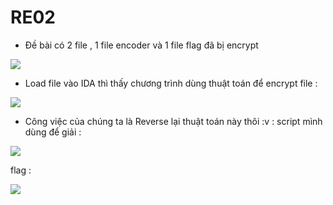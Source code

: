 # RE02
- Đề bài có 2 file , 1 file encoder và 1 file flag đã bị encrypt 

[![](https://raw.githubusercontent.com/dungbn123/KMA-Recruit-WriteUp/main/Screenshot%202022-01-30%20202135.png)](http://https://raw.githubusercontent.com/dungbn123/KMA-Recruit-WriteUp/main/Screenshot%202022-01-30%20202135.png)

- Load file vào IDA thì thấy chương trình dùng thuật toán để encrypt file :

[![](https://raw.githubusercontent.com/dungbn123/KMA-Recruit-WriteUp/main/Screenshot%202022-01-30%20202326.png)](http://https://raw.githubusercontent.com/dungbn123/KMA-Recruit-WriteUp/main/Screenshot%202022-01-30%20202326.png)

- Công việc của chúng ta là Reverse lại thuật toán này thôi :v :
script mình dùng để giải : 

[![](https://raw.githubusercontent.com/dungbn123/KMA-Recruit-WriteUp/main/Screenshot%202022-01-30%20202829.png)](https://raw.githubusercontent.com/dungbn123/KMA-Recruit-WriteUp/main/Screenshot%202022-01-30%20202829.png)

flag : 

[![](https://raw.githubusercontent.com/dungbn123/KMA-Recruit-WriteUp/main/Screenshot%202022-01-30%20203021.png)](https://raw.githubusercontent.com/dungbn123/KMA-Recruit-WriteUp/main/Screenshot%202022-01-30%20203021.png)

